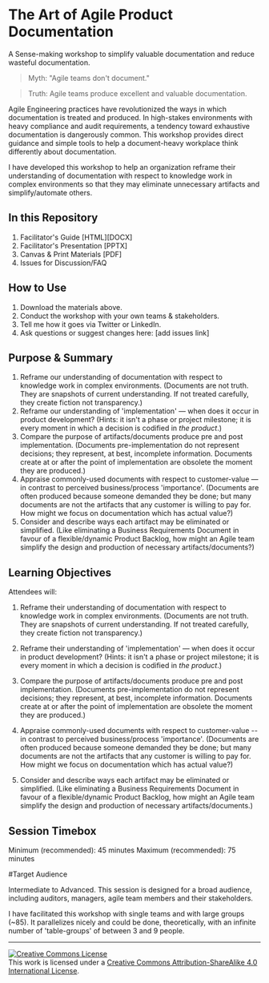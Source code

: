 # The Art of Agile Product Documentation

A Sense-making workshop to simplify valuable documentation and reduce wasteful documentation.

>Myth: "Agile teams don't document."

>Truth: Agile teams produce excellent and valuable documentation.

Agile Engineering practices have revolutionized the ways in which documentation is treated and produced.  In high-stakes environments with heavy compliance and audit requirements, a tendency toward exhaustive documentation is dangerously common.  This workshop provides direct guidance and simple tools to help a document-heavy workplace think differently about documentation.

I have developed this workshop to help an organization reframe their understanding of documentation with respect to knowledge work in complex environments so that they may eliminate unnecessary artifacts and simplify/automate others.


## In this Repository

1. Facilitator's Guide [HTML][DOCX]
2. Facilitator's Presentation [PPTX]
3. Canvas &amp; Print Materials [PDF]
4. Issues for Discussion/FAQ


## How to Use

1. Download the materials above.
2. Conduct the workshop with your own teams &amp; stakeholders.
3. Tell me how it goes via Twitter or LinkedIn.
4. Ask questions or suggest changes here: [add issues link]


## Purpose & Summary

1.	Reframe our understanding of documentation with respect to knowledge work in complex environments.  (Documents are not truth. They are snapshots of current understanding. If not treated carefully, they create fiction not transparency.)
2.	Reframe our understanding of 'implementation' — when does it occur in product development?  (Hints: it isn't a phase or project milestone; it is every moment in which a decision is codified in *the product*.)
3.	Compare the purpose of artifacts/documents produce pre and post implementation.  (Documents pre-implementation do not represent decisions; they represent, at best, incomplete information.  Documents create at or after the point of implementation are obsolete the moment they are produced.)
4.	Appraise commonly-used documents with respect to customer-value — in contrast to perceived business/process 'importance'.  (Documents are often produced because someone demanded they be done; but many documents are not the artifacts that any customer is willing to pay for.  How might we focus on documentation which has actual value?)
5.	Consider and describe ways each artifact may be eliminated or simplified.  (Like eliminating a Business Requirements Document in favour of a flexible/dynamic Product Backlog, how might an Agile team simplify the design and production of necessary artifacts/documents?)


## Learning Objectives

Attendees will:

1. Reframe their understanding of documentation with respect to knowledge work in complex environments.  (Documents are not truth. They are snapshots of current understanding. If not treated carefully, they create fiction not transparency.)

2. Reframe their understanding of 'implementation' — when does it occur in product development?  (Hints: it isn't a phase or project milestone; it is every moment in which a decision is codified in *the product*.)

3. Compare the purpose of artifacts/documents produce pre and post implementation.  (Documents pre-implementation do not represent decisions; they represent, at best, incomplete information.  Documents create at or after the point of implementation are obsolete the moment they are produced.)

4. Appraise commonly-used documents with respect to customer-value -- in contrast to perceived business/process 'importance'.  (Documents are often produced because someone demanded they be done; but many documents are not the artifacts that any customer is willing to pay for.  How might we focus on documentation which has actual value?)

5. Consider and describe ways each artifact may be eliminated or simplified.  (Like eliminating a Business Requirements Document in favour of a flexible/dynamic Product Backlog, how might an Agile team simplify the design and production of necessary artifacts/documents.)


## Session Timebox

Minimum (recommended): 45 minutes
Maximum (recommended): 75 minutes


#Target Audience

Intermediate to Advanced.  This session is designed for a broad audience, including auditors, managers, agile team members and their stakeholders.

I have facilitated this workshop with single teams and with large groups (~85).  It parallelizes nicely and could be done, theoretically, with an infinite number of 'table-groups' of between 3 and 9 people.


___

<a rel="license" href="http://creativecommons.org/licenses/by-sa/4.0/"><img alt="Creative Commons License" style="border-width:0" src="https://i.creativecommons.org/l/by-sa/4.0/88x31.png" /></a><br />This work is licensed under a <a rel="license" href="http://creativecommons.org/licenses/by-sa/4.0/">Creative Commons Attribution-ShareAlike 4.0 International License</a>.
